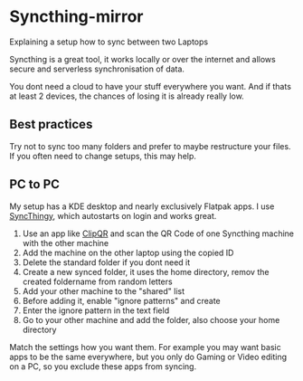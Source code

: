 # Syncthing-mirror
Explaining a setup how to sync between two Laptops

Syncthing is a great tool, it works locally or over the internet and allows secure and serverless synchronisation of data.

You dont need a cloud to have your stuff everywhere you want. And if thats at least 2 devices, the chances of losing it is already really low.

## Best practices
Try not to sync too many folders and prefer to maybe restructure your files. If you often need to change setups, this may help.

## PC to PC
My setup has a KDE desktop and nearly exclusively Flatpak apps. I use [SyncThingy](https://flathub.org/apps/details/com.github.zocker_160.SyncThingy), which autostarts on login and works great.

1. Use an app like [ClipQR](https://flathub.org/apps/details/ch.imatt.ClipQR) and scan the QR Code of one Syncthing machine with the other machine
2. Add the machine on the other laptop using the copied ID
3. Delete the standard folder if you dont need it
4. Create a new synced folder, it uses the home directory, remov the created foldername from random letters
5. Add your other machine to the "shared" list
6. Before adding it, enable "ignore patterns" and create
7. Enter the ignore pattern in the text field
8. Go to your other machine and add the folder, also choose your home directory

Match the settings how you want them. For example you may want basic apps to be the same everywhere, but you only do Gaming or Video editing on a PC, so you exclude these apps from syncing.
